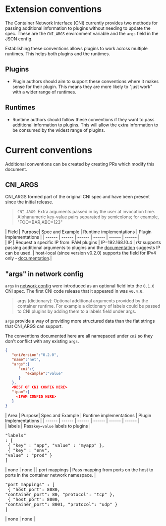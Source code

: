 # Extension conventions                                                        
                                                                                 
The Container Network Interface (CNI) currently provides two methods for passing additional information to plugins without needing to update the spec. These are the `CNI_ARGS` environment variable and the `args` field in the JSON config.
                                                                                 
Establishing these conventions allows plugins to work across multiple runtimes. This helps both plugins and the runtimes.

## Plugins
* Plugin authors should aim to support these conventions where it makes sense for their plugin. This means they are more likely to "just work" with a wider range of runtimes.

## Runtimes
* Runtime authors should follow these conventions if they want to pass additional information to plugins. This will allow the extra information to be consumed by the widest range of plugins.

# Current conventions
Additional conventions can be created by creating PRs which modify this document.
                                                      
## CNI_ARGS
CNI_ARGS formed part of the original CNI spec and have been present since the initial release.
> `CNI_ARGS`: Extra arguments passed in by the user at invocation time. Alphanumeric key-value pairs separated by semicolons; for example, "FOO=BAR;ABC=123"

| Field  | Purpose| Spec and Example | Runtime implementations | Plugin Implementations |
| ------ | ------ | ------             | ------  | ------                  | ------                 |  
| IP     | Request a specific IP from IPAM plugins | IP=192.168.10.4 | *rkt* supports passing additional arguments to plugins and the [documentation](https://coreos.com/rkt/docs/latest/networking/overriding-defaults.html) suggests IP can be used. | host-local (since version v0.2.0) supports the field for IPv4 only - [documentation](https://github.com/containernetworking/cni/blob/master/Documentation/host-local.md#supported-arguments).|
                                                                                                                  
## "args" in network config
`args` in [network config](https://github.com/containernetworking/cni/blob/master/SPEC.md#network-configuration) were introduced as an optional field into the `0.1.0` CNI spec. The first CNI code release that it appeared in was `v0.4.0`. 
> args (dictionary): Optional additional arguments provided by the container runtime. For example a dictionary of labels could be passed to CNI plugins by adding them to a labels field under args.

`args` provide a way of providing more structured data than the flat strings that CNI_ARGS can support.

The conventions documented here are all namepaced under `cni` so they don't conflict with any existing `args`.

```json
{  
   "cniVersion":"0.2.0",
   "name":"net",
   "args":{  
      "cni":{  
         "example":"value"
      }
   },
   <REST OF CNI CONFIG HERE>
   "ipam":{  
     <IPAM CONFIG HERE>
   }
}
```

| Area  | Purpose| Spec and Example | Runtime implementations | Plugin Implementations |
| ------ | ------ | ------             | ------  | ------                  | ------                 |  
| labels | Pass`key=value` labels to plugins | <pre>"labels" : [<br />  { "key" : "app", "value" : "myapp" },<br />  { "key" : "env", "value" : "prod" }<br />] </pre> | none | none |
| port mappings | Pass mapping from ports on the host to ports in the container network namespace. | <pre>"port_mappings" : [<br />  { "host_port": 8080, "container_port": 80, "protocol": "tcp" },<br />  { "host_port": 8000, "container_port": 8001, "protocol": "udp" }<br />] </pre> | none | none |
